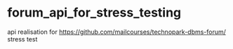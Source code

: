 # forum_api_for_stress_testing
api realisation for https://github.com/mailcourses/technopark-dbms-forum/ stress test
